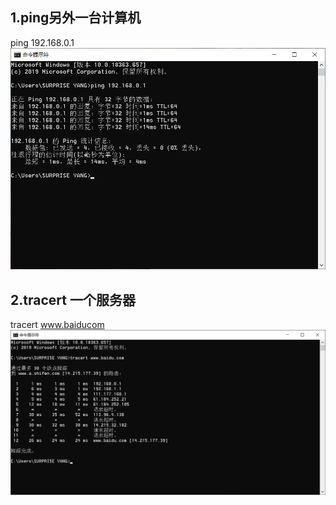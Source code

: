 ## 1.ping另外一台计算机 
ping 192.168.0.1  
![ping计算机](https://github.com/SurpriseY/Networks-and-Distributed-Computing/blob/master/homework1_ping.png?raw=true)

## 2.tracert 一个服务器
tracert www.baiducom  
![tracert服务器](https://github.com/SurpriseY/Networks-and-Distributed-Computing/blob/master/homework1_tracert.png?raw=true)
